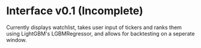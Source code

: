# Interface v0.1 (Incomplete)
Currently displays watchlist, takes user input of tickers and ranks them using LightGBM's LGBMRegressor, and allows for backtesting on a seperate window.
